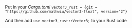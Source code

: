 Put in your *Cargo.toml* 
```vector3_rust = {git = "https://github.com/malhwiu/vector3-float", version="2"}```

And then  add `use vector3_rust::Vector3;` to your Rust code